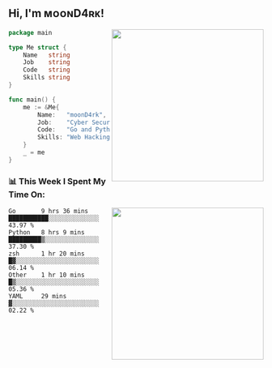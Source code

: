 <h2> Hi, I'm ᴍᴏᴏɴD4ʀᴋ!</h2>
<img align='right' src="https://github-readme-stats.vercel.app/api?username=moond4rk&show_icons=true&theme=radical" width="300">


```go
package main

type Me struct {
	Name   string
	Job    string
	Code   string
	Skills string
}

func main() {
	me := &Me{
		Name:   "moonD4rk",
		Job:    "Cyber Security Engineer",
		Code:   "Go and Python and Others",
		Skills: "Web Hacking ^o^",
	}
	_ = me
}
```



<h3>📊 This Week I Spent My Time On:</h3>
<img align='right' src="https://spotify-github-profile.vercel.app/api/view?uid=dayjackson56081&cover_image=true&theme=novatorem" width="300">

<!--START_SECTION:waka-->
```text
Go       9 hrs 36 mins   ███████████░░░░░░░░░░░░░░   43.97 % 
Python   8 hrs 9 mins    █████████▒░░░░░░░░░░░░░░░   37.30 % 
zsh      1 hr 20 mins    █▓░░░░░░░░░░░░░░░░░░░░░░░   06.14 % 
Other    1 hr 10 mins    █▒░░░░░░░░░░░░░░░░░░░░░░░   05.36 % 
YAML     29 mins         ▓░░░░░░░░░░░░░░░░░░░░░░░░   02.22 % 
```
<!--END_SECTION:waka-->

